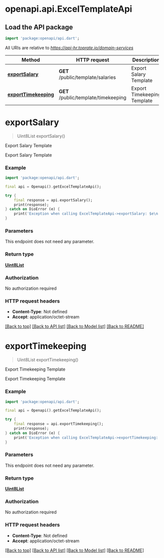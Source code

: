# openapi.api.ExcelTemplateApi

## Load the API package
```dart
import 'package:openapi/api.dart';
```

All URIs are relative to *https://api-hr.toprate.io/domain-services*

Method | HTTP request | Description
------------- | ------------- | -------------
[**exportSalary**](ExcelTemplateApi.md#exportsalary) | **GET** /public/template/salaries | Export Salary Template
[**exportTimekeeping**](ExcelTemplateApi.md#exporttimekeeping) | **GET** /public/template/timekeeping | Export Timekeeping Template


# **exportSalary**
> Uint8List exportSalary()

Export Salary Template

Export Salary Template

### Example
```dart
import 'package:openapi/api.dart';

final api = Openapi().getExcelTemplateApi();

try {
    final response = api.exportSalary();
    print(response);
} catch on DioError (e) {
    print('Exception when calling ExcelTemplateApi->exportSalary: $e\n');
}
```

### Parameters
This endpoint does not need any parameter.

### Return type

[**Uint8List**](Uint8List.md)

### Authorization

No authorization required

### HTTP request headers

 - **Content-Type**: Not defined
 - **Accept**: application/octet-stream

[[Back to top]](#) [[Back to API list]](../README.md#documentation-for-api-endpoints) [[Back to Model list]](../README.md#documentation-for-models) [[Back to README]](../README.md)

# **exportTimekeeping**
> Uint8List exportTimekeeping()

Export Timekeeping Template

Export Timekeeping Template

### Example
```dart
import 'package:openapi/api.dart';

final api = Openapi().getExcelTemplateApi();

try {
    final response = api.exportTimekeeping();
    print(response);
} catch on DioError (e) {
    print('Exception when calling ExcelTemplateApi->exportTimekeeping: $e\n');
}
```

### Parameters
This endpoint does not need any parameter.

### Return type

[**Uint8List**](Uint8List.md)

### Authorization

No authorization required

### HTTP request headers

 - **Content-Type**: Not defined
 - **Accept**: application/octet-stream

[[Back to top]](#) [[Back to API list]](../README.md#documentation-for-api-endpoints) [[Back to Model list]](../README.md#documentation-for-models) [[Back to README]](../README.md)

